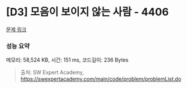 # [D3] 모음이 보이지 않는 사람 - 4406 

[문제 링크](https://swexpertacademy.com/main/code/problem/problemDetail.do?contestProbId=AWNcD_66pUEDFAV8) 

### 성능 요약

메모리: 58,524 KB, 시간: 151 ms, 코드길이: 236 Bytes



> 출처: SW Expert Academy, https://swexpertacademy.com/main/code/problem/problemList.do